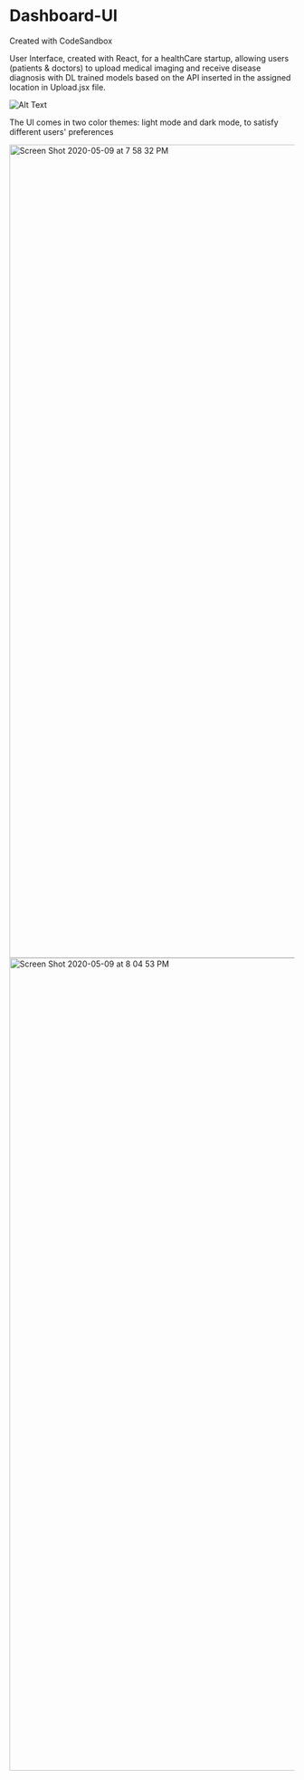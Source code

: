 # Dashboard-UI
Created with CodeSandbox

User Interface, created with React, for a healthCare startup, allowing users (patients & doctors) to upload medical imaging and receive disease diagnosis with DL trained models based on the API inserted in the assigned location in Upload.jsx file. 

![Alt Text](https://media.giphy.com/media/RJKKshzsWro3dDrNsG/giphy.gif)




The UI comes in two color themes: light mode and dark mode, to satisfy different users' preferences 

<img width="1438" alt="Screen Shot 2020-05-09 at 7 58 32 PM" src="https://user-images.githubusercontent.com/47928071/81481360-da313e80-922f-11ea-98a7-23f461fbd5d1.png">

<img width="1437" alt="Screen Shot 2020-05-09 at 8 04 53 PM" src="https://user-images.githubusercontent.com/47928071/81481430-79eecc80-9230-11ea-84ce-31e4d3d592ce.png">

